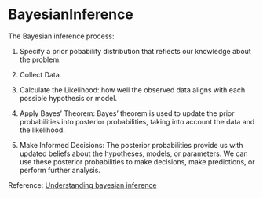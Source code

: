 # BayesianInference


The Bayesian inference process:

1. Specify a prior pobability distribution that reflects our knowledge about the problem.

2. Collect Data.

3. Calculate the Likelihood: how well the observed data aligns with each possible hypothesis or model. 

4. Apply Bayes’ Theorem: Bayes’ theorem is used to update the prior probabilities into posterior probabilities, taking into account the data and the likelihood. 


5. Make Informed Decisions: The posterior probabilities provide us with updated beliefs about the hypotheses, models, or parameters. We can use these posterior probabilities to make decisions, make predictions, or perform further analysis.

Reference: [Understanding bayesian inference](https://medium.com/@george.felobes/understanding-bayesian-inference-a-powerful-framework-for-reasoning-and-decision-making-7fafe061904f)

